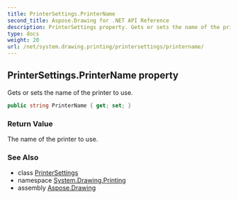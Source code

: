 ```yaml
---
title: PrinterSettings.PrinterName
second_title: Aspose.Drawing for .NET API Reference
description: PrinterSettings property. Gets or sets the name of the printer to use
type: docs
weight: 20
url: /net/system.drawing.printing/printersettings/printername/
---
```

## PrinterSettings.PrinterName property

Gets or sets the name of the printer to use.

```csharp
public string PrinterName { get; set; }
```

### Return Value

The name of the printer to use.

### See Also

* class [PrinterSettings](../)
* namespace [System.Drawing.Printing](../../printersettings/)
* assembly [Aspose.Drawing](../../../)


